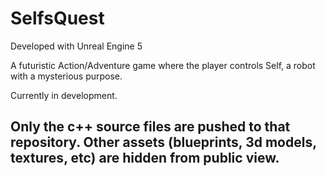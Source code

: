 # SelfsQuest

Developed with Unreal Engine 5

A futuristic Action/Adventure game where the player controls Self, a robot with a mysterious purpose.

Currently in development.

## Only the c++ source files are pushed to that repository. Other assets (blueprints, 3d models, textures, etc) are hidden from public view.

